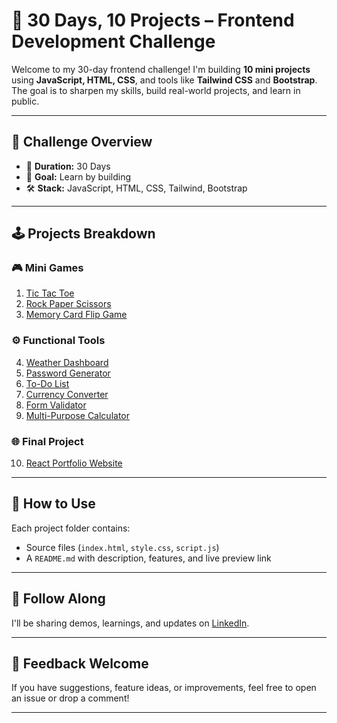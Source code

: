 # 🚀 30 Days, 10 Projects – Frontend Development Challenge

Welcome to my 30-day frontend challenge! I'm building **10 mini projects** using **JavaScript, HTML, CSS**, and tools like **Tailwind CSS** and **Bootstrap**.
The goal is to sharpen my skills, build real-world projects, and learn in public.

---

## 📅 Challenge Overview

- 🧠 **Duration:** 30 Days  
- 🎯 **Goal:** Learn by building  
- 🛠️ **Stack:** JavaScript, HTML, CSS, Tailwind, Bootstrap

---

## 🕹️ Projects Breakdown

### 🎮 Mini Games
1. [Tic Tac Toe](./TicTacToe)  
2. [Rock Paper Scissors]()  
3. [Memory Card Flip Game]()

### ⚙️ Functional Tools
4. [Weather Dashboard]()  
5. [Password Generator]()  
6. [To-Do List](./todo-list)  
7. [Currency Converter](./CurrencyConvertor)  
8. [Form Validator]()  
9. [Multi-Purpose Calculator]()

### 🌐 Final Project
10. [React Portfolio Website]()

---

## 🧾 How to Use

Each project folder contains:
- Source files (`index.html`, `style.css`, `script.js`)
- A `README.md` with description, features, and live preview link

---

## 📢 Follow Along

I'll be sharing demos, learnings, and updates on [LinkedIn](https://www.linkedin.com/in/jaivardhan-rajput-5a8263346/).

---

## 🙌 Feedback Welcome

If you have suggestions, feature ideas, or improvements, feel free to open an issue or drop a comment!

---
